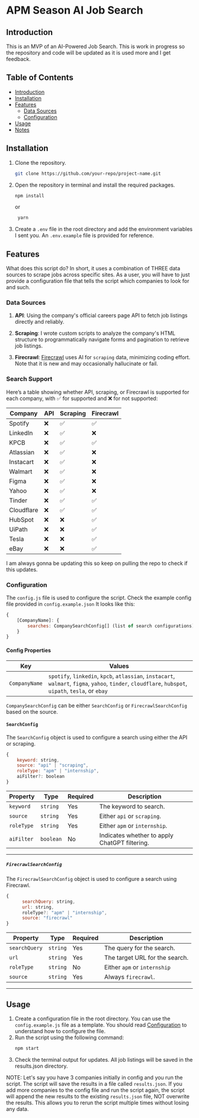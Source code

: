 # APM Season AI Job Search

## Introduction

This is an MVP of an AI-Powered Job Search. This is work in progress so the repository and code will be updated as it is used more and I get feedback.

## Table of Contents

- [Introduction](#introduction)
- [Installation](#installation)
- [Features](#features)
  - [Data Sources](#data-sources)
  - [Configuration](#configuration)
- [Usage](#usage)
- [Notes](#notes)

## Installation

1. Clone the repository.
   ```bash
   git clone https://github.com/your-repo/project-name.git
   ```
2. Open the repository in terminal and install the required packages.

   ```bash
   npm install
   ```

   or

   ```bash
    yarn
   ```

3. Create a `.env` file in the root directory and add the environment variables I sent you. An `.env.example` file is provided for reference.

## Features

What does this script do? In short, it uses a combination of THREE data sources to scrape jobs across specific sites. As a user, you will have to just provide a configuration
file that tells the script which companies to look for and such.

### Data Sources

1. **API**: Using the company's official careers page API to fetch job listings directly and reliably.

2. **Scraping**: I wrote custom scripts to analyze the company's HTML structure to programmatically navigate forms and pagination to retrieve job listings.

3. **Firecrawl**: [Firecrawl](https://www.firecrawl.dev/) uses AI for `scraping` data, minimizing coding effort. Note that it is new and may occasionally hallucinate or fail.

### Search Support

Here’s a table showing whether API, scraping, or Firecrawl is supported for each company, with ✅ for supported and ❌ for not supported:

| **Company** | **API** | **Scraping** | **Firecrawl** |
| ----------- | ------- | ------------ | ------------- |
| Spotify     | ❌      | ✅           | ✅            |
| LinkedIn    | ❌      | ✅           | ❌            |
| KPCB        | ❌      | ✅           | ✅            |
| Atlassian   | ❌      | ✅           | ❌            |
| Instacart   | ❌      | ✅           | ❌            |
| Walmart     | ❌      | ✅           | ❌            |
| Figma       | ❌      | ✅           | ❌            |
| Yahoo       | ❌      | ✅           | ❌            |
| Tinder      | ❌      | ✅           | ✅            |
| Cloudflare  | ❌      | ✅           | ✅            |
| HubSpot     | ❌      | ❌           | ✅            |
| UiPath      | ❌      | ❌           | ✅            |
| Tesla       | ❌      | ❌           | ✅            |
| eBay        | ❌      | ❌           | ✅            |

I am always gonna be updating this so keep on pulling the repo to check if this updates.

### Configuration

The `config.js` file is used to configure the script. Check the example config file provided in `config.example.json` It looks like this:

```javascript
{
    [CompanyName]: {
        searches: CompanySearchConfig[] (list of search configurations)
    }
}
```

#### Config Properties

| **Key**       | **Values**                                                                                                                                            |
| ------------- | ----------------------------------------------------------------------------------------------------------------------------------------------------- |
| `CompanyName` | `spotify`, `linkedin`, `kpcb`, `atlassian`, `instacart`, `walmart`, `figma`, `yahoo`, `tinder`, `cloudflare`, `hubspot`, `uipath`, `tesla`, or `ebay` |

`CompanySearchConfig` can be either `SearchConfig` or `FirecrawlSearchConfig` based on the source.

#### `SearchConfig`

The `SearchConfig` object is used to configure a search using either the API or scraping.

```javascript
{
    keyword: string,
    source: "api" | "scraping",
    roleType: "apm" | "internship",
    aiFilter?: boolean
}
```

| **Property** | **Type**  | **Required** | **Description**                               |
| ------------ | --------- | ------------ | --------------------------------------------- |
| `keyword`    | `string`  | Yes          | The keyword to search.                        |
| `source`     | `string`  | Yes          | Either `api` or `scraping`.                   |
| `roleType`   | `string`  | Yes          | Either `apm` or `internship`.                 |
| `aiFilter`   | `boolean` | No           | Indicates whether to apply ChatGPT filtering. |

---

##### `FirecrawlSearchConfig`

The `FirecrawlSearchConfig` object is used to configure a search using Firecrawl.

```javascript
{
      searchQuery: string,
      url: string,
      roleType?: "apm" | "internship",
      source: "firecrawl"
}
```

| **Property**  | **Type** | **Required** | **Description**                |
| ------------- | -------- | ------------ | ------------------------------ |
| `searchQuery` | `string` | Yes          | The query for the search.      |
| `url`         | `string` | Yes          | The target URL for the search. |
| `roleType`    | `string` | No           | Either `apm` or `internship`   |
| `source`      | `string` | Yes          | Always `firecrawl`.            |

---

## Usage

1. Create a configuration file in the root directory. You can use the `config.example.js` file as a template. You should read [Configuration](#configuration) to understand how to configure the file.
2. Run the script using the following command:
   ```bash
   npm start
   ```
3. Check the terminal output for updates. All job listings will be saved in the results.json directory.

NOTE: Let's say you have 3 companies initially in config and you run the script. The script will save the results in a file called `results.json`. If you add more companies to the config file and run the script again, the script will append the new results to the existing `results.json` file, NOT overwrite the results. This allows you to rerun the script multiple times without losing any data.

